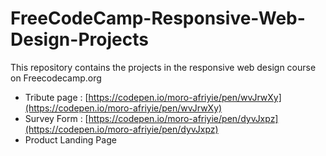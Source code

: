 # FreeCodeCamp-Responsive-Web-Design-Projects

This repository contains the projects in the responsive web design course on Freecodecamp.org 

* Tribute page : [https://codepen.io/moro-afriyie/pen/wvJrwXy](https://codepen.io/moro-afriyie/pen/wvJrwXy)
* Survey Form : [https://codepen.io/moro-afriyie/pen/dyvJxpz](https://codepen.io/moro-afriyie/pen/dyvJxpz)
* Product Landing Page
